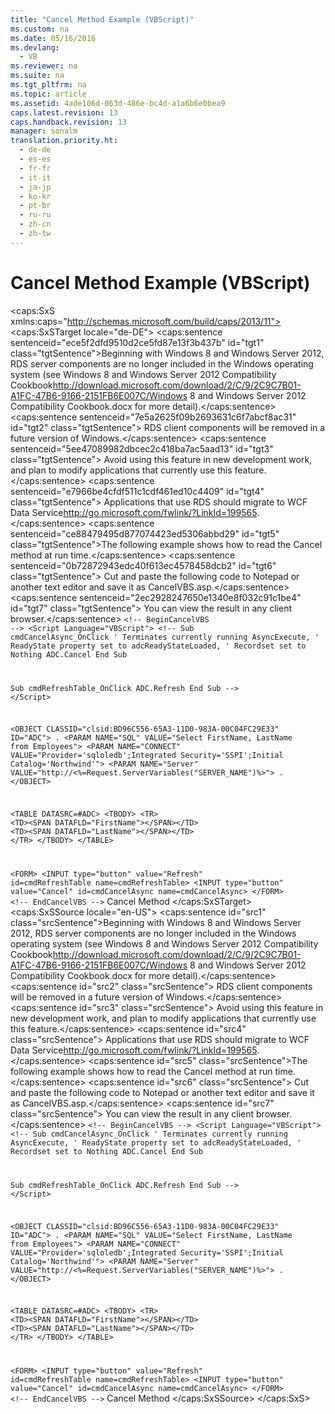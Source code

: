 ```yaml
---
title: "Cancel Method Example (VBScript)"
ms.custom: na
ms.date: 05/16/2016
ms.devlang: 
  - VB
ms.reviewer: na
ms.suite: na
ms.tgt_pltfrm: na
ms.topic: article
ms.assetid: 4ade106d-063d-486e-bc4d-a1a6b6e0bea9
caps.latest.revision: 13
caps.handback.revision: 13
manager: sonalm
translation.priority.ht: 
  - de-de
  - es-es
  - fr-fr
  - it-it
  - ja-jp
  - ko-kr
  - pt-br
  - ru-ru
  - zh-cn
  - zh-tw
---
```

# Cancel Method Example (VBScript)
<?xml version="1.0" encoding="utf-8"?>
<caps:SxS xmlns:caps="http://schemas.microsoft.com/build/caps/2013/11">
  <caps:SxSTarget locale="de-DE">
    <developerReferenceWithoutSyntaxDocument xsi:schemaLocation="http://ddue.schemas.microsoft.com/authoring/2003/5 http://dduestorage.blob.core.windows.net/ddueschema/developer.xsd" xmlns="http://ddue.schemas.microsoft.com/authoring/2003/5" xmlns:xlink="http://www.w3.org/1999/xlink" xmlns:xsi="http://www.w3.org/2001/XMLSchema-instance">
      <introduction>
        <alert class="important">
          <para>
            <caps:sentence sentenceid="ece5f2dfd9510d2ce5fd87e13f3b437b" id="tgt1" class="tgtSentence">Beginning with Windows 8 and Windows Server 2012, RDS server components are no longer included in the Windows operating system (see Windows 8 and <externalLink><linkText>Windows Server 2012 Compatibility Cookbook</linkText><linkUri>http://download.microsoft.com/download/2/C/9/2C9C7B01-A1FC-47B6-9166-2151FB6E007C/Windows 8 and Windows Server 2012 Compatibility Cookbook.docx</linkUri></externalLink> for more detail).</caps:sentence>
            <caps:sentence sentenceid="7e5a2625f09b2693631c6f7abcf8ac31" id="tgt2" class="tgtSentence"> RDS client components will be removed in a future version of Windows.</caps:sentence>
            <caps:sentence sentenceid="5ee47089982dbcec2c418ba7ac5aad13" id="tgt3" class="tgtSentence"> Avoid using this feature in new development work, and plan to modify applications that currently use this feature.</caps:sentence>
            <caps:sentence sentenceid="e7966be4cfdf511c1cdf461ed10c4409" id="tgt4" class="tgtSentence"> Applications that use RDS should migrate to <externalLink><linkText>WCF Data Service</linkText><linkUri>http://go.microsoft.com/fwlink/?LinkId=199565</linkUri></externalLink>.</caps:sentence>
          </para>
        </alert>
        <para>
          <caps:sentence sentenceid="ce88479495d877074423ed5306abbd29" id="tgt5" class="tgtSentence">The following example shows how to read the <legacyLink xlink:href="e0db4e15-6787-41e2-8f13-9e9b524d620a">Cancel</legacyLink> method at run time.</caps:sentence>
          <caps:sentence sentenceid="0b72872943edc40f613ec4578458dcb2" id="tgt6" class="tgtSentence"> Cut and paste the following code to Notepad or another text editor and save it as CancelVBS.asp.</caps:sentence>
          <caps:sentence sentenceid="2ec2928247650e1340e8f032c91c1be4" id="tgt7" class="tgtSentence"> You can view the result in any client browser.</caps:sentence>
        </para>
        <code>&lt;!-- BeginCancelVBS --&gt;
&lt;Script Language="VBScript"&gt;
&lt;!--
Sub cmdCancelAsync_OnClick
   ' Terminates currently running AsyncExecute,
   ' ReadyState property set to adcReadyStateLoaded,
   ' Recordset set to Nothing
  ADC.Cancel
End Sub

Sub cmdRefreshTable_OnClick
   ADC.Refresh
End Sub
--&gt;
&lt;/Script&gt;

&lt;OBJECT CLASSID="clsid:BD96C556-65A3-11D0-983A-00C04FC29E33" ID="ADC"&gt;
.
   &lt;PARAM NAME="SQL" VALUE="Select FirstName, LastName from Employees"&gt;
   &lt;PARAM NAME="CONNECT" VALUE="Provider='sqloledb';Integrated Security='SSPI';Initial Catalog='Northwind'"&gt;
   &lt;PARAM NAME="Server" VALUE="http://&lt;%=Request.ServerVariables("SERVER_NAME")%&gt;"&gt;
.
&lt;/OBJECT&gt;

&lt;TABLE DATASRC=#ADC&gt;
&lt;TBODY&gt;
  &lt;TR&gt;
    &lt;TD&gt;&lt;SPAN DATAFLD="FirstName"&gt;&lt;/SPAN&gt;&lt;/TD&gt;
    &lt;TD&gt;&lt;SPAN DATAFLD="LastName"&gt;&lt;/SPAN&gt;&lt;/TD&gt;
  &lt;/TR&gt;
&lt;/TBODY&gt;
&lt;/TABLE&gt;

&lt;FORM&gt;
&lt;INPUT type="button" value="Refresh" id=cmdRefreshTable name=cmdRefreshTable&gt;
&lt;INPUT type="button" value="Cancel" id=cmdCancelAsync name=cmdCancelAsync&gt;
&lt;/FORM&gt;
&lt;!-- EndCancelVBS --&gt;</code>
      </introduction>
      <relatedTopics>
        <link xlink:href="e0db4e15-6787-41e2-8f13-9e9b524d620a">Cancel Method</link>
      </relatedTopics>
    </developerReferenceWithoutSyntaxDocument>
  </caps:SxSTarget>
  <caps:SxSSource locale="en-US">
    <developerReferenceWithoutSyntaxDocument xsi:schemaLocation="http://ddue.schemas.microsoft.com/authoring/2003/5 http://dduestorage.blob.core.windows.net/ddueschema/developer.xsd" xmlns="http://ddue.schemas.microsoft.com/authoring/2003/5" xmlns:xlink="http://www.w3.org/1999/xlink" xmlns:xsi="http://www.w3.org/2001/XMLSchema-instance">
      <introduction>
        <alert class="important">
          <para>
            <caps:sentence id="src1" class="srcSentence">Beginning with Windows 8 and Windows Server 2012, RDS server components are no longer included in the Windows operating system (see Windows 8 and <externalLink><linkText>Windows Server 2012 Compatibility Cookbook</linkText><linkUri>http://download.microsoft.com/download/2/C/9/2C9C7B01-A1FC-47B6-9166-2151FB6E007C/Windows 8 and Windows Server 2012 Compatibility Cookbook.docx</linkUri></externalLink> for more detail).</caps:sentence>
            <caps:sentence id="src2" class="srcSentence"> RDS client components will be removed in a future version of Windows.</caps:sentence>
            <caps:sentence id="src3" class="srcSentence"> Avoid using this feature in new development work, and plan to modify applications that currently use this feature.</caps:sentence>
            <caps:sentence id="src4" class="srcSentence"> Applications that use RDS should migrate to <externalLink><linkText>WCF Data Service</linkText><linkUri>http://go.microsoft.com/fwlink/?LinkId=199565</linkUri></externalLink>.</caps:sentence>
          </para>
        </alert>
        <para>
          <caps:sentence id="src5" class="srcSentence">The following example shows how to read the <legacyLink xlink:href="e0db4e15-6787-41e2-8f13-9e9b524d620a">Cancel</legacyLink> method at run time.</caps:sentence>
          <caps:sentence id="src6" class="srcSentence"> Cut and paste the following code to Notepad or another text editor and save it as CancelVBS.asp.</caps:sentence>
          <caps:sentence id="src7" class="srcSentence"> You can view the result in any client browser.</caps:sentence>
        </para>
        <code>&lt;!-- BeginCancelVBS --&gt;
&lt;Script Language="VBScript"&gt;
&lt;!--
Sub cmdCancelAsync_OnClick
   ' Terminates currently running AsyncExecute,
   ' ReadyState property set to adcReadyStateLoaded,
   ' Recordset set to Nothing
  ADC.Cancel
End Sub

Sub cmdRefreshTable_OnClick
   ADC.Refresh
End Sub
--&gt;
&lt;/Script&gt;

&lt;OBJECT CLASSID="clsid:BD96C556-65A3-11D0-983A-00C04FC29E33" ID="ADC"&gt;
.
   &lt;PARAM NAME="SQL" VALUE="Select FirstName, LastName from Employees"&gt;
   &lt;PARAM NAME="CONNECT" VALUE="Provider='sqloledb';Integrated Security='SSPI';Initial Catalog='Northwind'"&gt;
   &lt;PARAM NAME="Server" VALUE="http://&lt;%=Request.ServerVariables("SERVER_NAME")%&gt;"&gt;
.
&lt;/OBJECT&gt;

&lt;TABLE DATASRC=#ADC&gt;
&lt;TBODY&gt;
  &lt;TR&gt;
    &lt;TD&gt;&lt;SPAN DATAFLD="FirstName"&gt;&lt;/SPAN&gt;&lt;/TD&gt;
    &lt;TD&gt;&lt;SPAN DATAFLD="LastName"&gt;&lt;/SPAN&gt;&lt;/TD&gt;
  &lt;/TR&gt;
&lt;/TBODY&gt;
&lt;/TABLE&gt;

&lt;FORM&gt;
&lt;INPUT type="button" value="Refresh" id=cmdRefreshTable name=cmdRefreshTable&gt;
&lt;INPUT type="button" value="Cancel" id=cmdCancelAsync name=cmdCancelAsync&gt;
&lt;/FORM&gt;
&lt;!-- EndCancelVBS --&gt;</code>
      </introduction>
      <relatedTopics>
        <link xlink:href="e0db4e15-6787-41e2-8f13-9e9b524d620a">Cancel Method</link>
      </relatedTopics>
    </developerReferenceWithoutSyntaxDocument>
  </caps:SxSSource>
</caps:SxS>